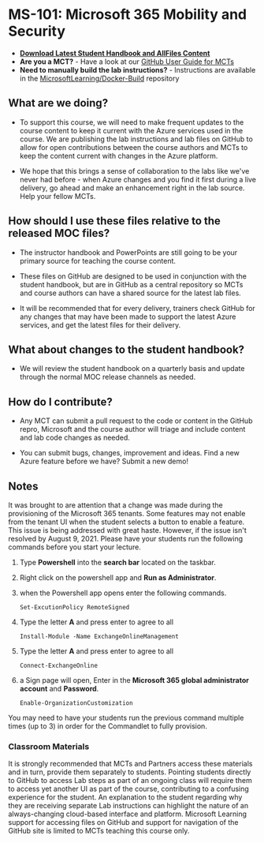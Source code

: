 # MS-101: Microsoft 365 Mobility and Security

- **[Download Latest Student Handbook and AllFiles Content](../../releases/latest)**
- **Are you a MCT?** - Have a look at our [GitHub User Guide for MCTs](https://microsoftlearning.github.io/MCT-User-Guide/)
- **Need to manually build the lab instructions?** - Instructions are available in the [MicrosoftLearning/Docker-Build](https://github.com/MicrosoftLearning/Docker-Build) repository

## What are we doing?

- To support this course, we will need to make frequent updates to the course content to keep it current with the Azure services used in the course.  We are publishing the lab instructions and lab files on GitHub to allow for open contributions between the course authors and MCTs to keep the content current with changes in the Azure platform.

- We hope that this brings a sense of collaboration to the labs like we've never had before - when Azure changes and you find it first during a live delivery, go ahead and make an enhancement right in the lab source.  Help your fellow MCTs.

## How should I use these files relative to the released MOC files?

- The instructor handbook and PowerPoints are still going to be your primary source for teaching the course content.

- These files on GitHub are designed to be used in conjunction with the student handbook, but are in GitHub as a central repository so MCTs and course authors can have a shared source for the latest lab files.

- It will be recommended that for every delivery, trainers check GitHub for any changes that may have been made to support the latest Azure services, and get the latest files for their delivery.

## What about changes to the student handbook?

- We will review the student handbook on a quarterly basis and update through the normal MOC release channels as needed.

## How do I contribute?

- Any MCT can submit a pull request to the code or content in the GitHub repro, Microsoft and the course author will triage and include content and lab code changes as needed.

- You can submit bugs, changes, improvement and ideas.  Find a new Azure feature before we have?  Submit a new demo!

## Notes

It was brought to are attention that a change was made during the provisioning of the Microsoft 365 tenants. Some features may not enable from the tenant UI when the student selects a button to enable a feature. This issue is being addressed with great haste. However, if the issue isn't resolved by August 9, 2021. Please have your students run the following commands before you start your lecture. 

1. Type **Powershell** into the **search bar** located on the taskbar. 
2. Right click on the powershell app and **Run as Administrator**.
3. when the Powershell app opens enter the following commands. 
       
       Set-ExcutionPolicy RemoteSigned
       
4. Type the letter **A** and press enter to agree to all 
       
       Install-Module -Name ExchangeOnlineManagement
       
5. Type the letter **A** and press enter to agree to all 
       
       Connect-ExchangeOnline
       
6. a Sign page will open, Enter in the **Microsoft 365 global administrator account** and **Password**.
       
       Enable-OrganizationCustomization
 
 You may need to have your students run the previous command multiple times (up to 3) in order for the Commandlet to fully provision.


### Classroom Materials

It is strongly recommended that MCTs and Partners access these materials and in turn, provide them separately to students.  Pointing students directly to GitHub to access Lab steps as part of an ongoing class will require them to access yet another UI as part of the course, contributing to a confusing experience for the student. An explanation to the student regarding why they are receiving separate Lab instructions can highlight the nature of an always-changing cloud-based interface and platform. Microsoft Learning support for accessing files on GitHub and support for navigation of the GitHub site is limited to MCTs teaching this course only.
